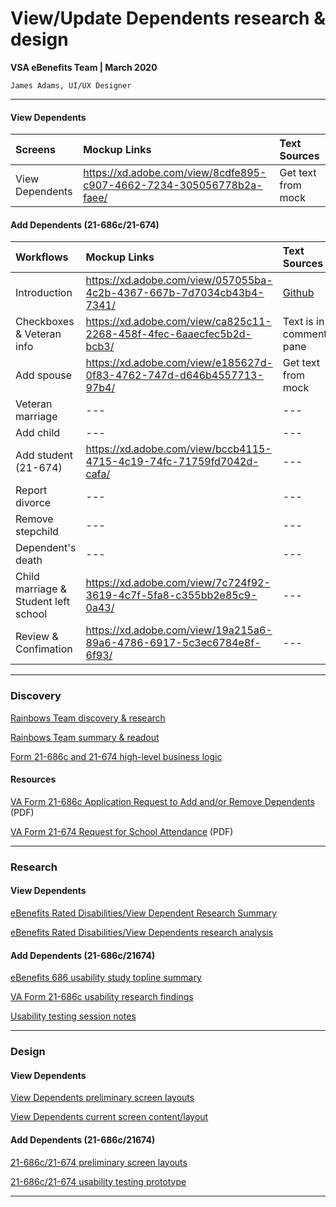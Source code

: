# View/Update Dependents research & design
**VSA eBenefits Team | March 2020**

`James Adams, UI/UX Designer`

---

#### View Dependents

| Screens | Mockup Links | Text Sources |
| :--- | :--- | :--- |
| View Dependents | https://xd.adobe.com/view/8cdfe895-c907-4662-7234-305056778b2a-faee/ | Get text from mock |

#### Add Dependents (21-686c/21-674)

| Workflows | Mockup Links | Text Sources |
| :--- | :--- | :--- |
| Introduction | https://xd.adobe.com/view/057055ba-4c2b-4367-667b-7d7034cb43b4-7341/ | [Github](https://github.com/department-of-veterans-affairs/va.gov-team/blob/master/teams/vsa/teams/ebenefits/features/view-update-dependents/research-design/screen-text/686-intro-text.md) |
| Checkboxes & Veteran info | https://xd.adobe.com/view/ca825c11-2268-458f-4fec-6aaecfec5b2d-bcb3/ | Text is in comment pane |
| Add spouse | https://xd.adobe.com/view/e185627d-0f83-4762-747d-d646b4557713-97b4/ | Get text from mock |
| Veteran marriage | --- | --- |
| Add child | --- | --- |
| Add student (21-674) | https://xd.adobe.com/view/bccb4115-4715-4c19-74fc-71759fd7042d-cafa/ | --- |
| Report divorce | --- | --- |
| Remove stepchild | --- | --- |
| Dependent's death | --- | --- |
| Child marriage & Student left school | https://xd.adobe.com/view/7c724f92-3619-4c7f-5fa8-c355bb2e85c9-0a43/ | --- |
| Review & Confimation | https://xd.adobe.com/view/19a215a6-89a6-4786-6917-5c3ec6784e8f-6f93/ | --- |

---

### Discovery
[Rainbows Team discovery & research](https://github.com/department-of-veterans-affairs/va.gov-team/tree/master/teams/vsa/teams/ebenefits/research/rainbows-team-686-analysis)

[Rainbows Team summary & readout](https://github.com/department-of-veterans-affairs/va.gov-team/blob/master/teams/vsa/teams/ebenefits/research/rainbows-team-686-analysis/Research_Presentation_W1.pdf)

[Form 21-686c and 21-674 high-level business logic](https://github.com/department-of-veterans-affairs/va.gov-team/blob/master/teams/vsa/teams/ebenefits/features/view-update-dependents/research-design/686-business-logic/686_Business_Flows_W1.pdf)

#### Resources
[VA Form 21-686c Application Request to Add and/or Remove Dependents](https://www.vba.va.gov/pubs/forms/VBA-21-686C-ARE.pdf) (PDF)

[VA Form 21-674 Request for School Attendance](https://www.vba.va.gov/pubs/forms/VBA-21-674-ARE.pdf) (PDF)

---

### Research
#### View Dependents
[eBenefits Rated Disabilities/View Dependent Research Summary](https://github.com/department-of-veterans-affairs/va.gov-team/blob/master/teams/vsa/teams/ebenefits/features/view-update-dependents/research-design/686-usability-study/disabilities-dependents-usability-summary.md)

[eBenefits Rated Disabilities/View Dependents research analysis](https://github.com/department-of-veterans-affairs/va.gov-team/blob/master/teams/vsa/teams/ebenefits/features/view-update-dependents/research-design/686-usability-study/disabilities-dependents-usability-analysis.md)

#### Add Dependents (21-686c/21674)
[eBenefits 686 usability study topline summary](https://github.com/department-of-veterans-affairs/va.gov-team/blob/master/teams/vsa/teams/ebenefits/features/view-update-dependents/research-design/686-form-gating-0220/686-usability-topline_summary.md)

[VA Form 21-686c usability research findings](https://github.com/department-of-veterans-affairs/va.gov-team/blob/master/teams/vsa/teams/ebenefits/features/view-update-dependents/research-design/686-form-gating-0220/686-usability-analysis.md)

[Usability testing session notes](https://github.com/department-of-veterans-affairs/va.gov-team/tree/master/teams/vsa/teams/ebenefits/features/view-update-dependents/research-design/686-form-gating-0220/session-notes)

---

### Design
#### View Dependents
[View Dependents preliminary screen layouts](https://xd.adobe.com/view/fd970f62-8f56-4b24-5bc2-4d9f168715b2-8ba6/)

[View Dependents current screen content/layout](https://xd.adobe.com/view/8cdfe895-c907-4662-7234-305056778b2a-faee/)

#### Add Dependents (21-686c/21674)
[21-686c/21-674 preliminary screen layouts](https://xd.adobe.com/view/ffffe536-2ba5-47c6-4c4b-ac1679179973-89ce/)

[21-686c/21-674 usability testing prototype](https://xd.adobe.com/view/fef8a415-74b4-45a9-6b5f-da956acd75d9-88c9/)

---


